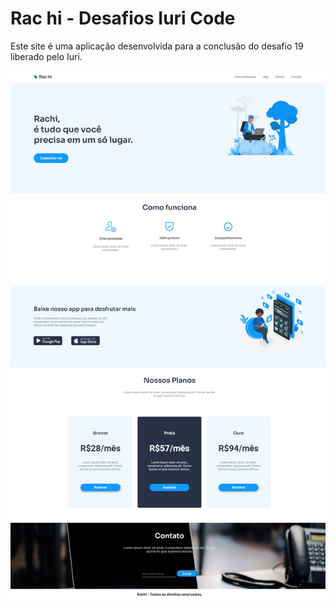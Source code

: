 # Rac hi - Desafios Iuri Code

Este site é uma aplicação desenvolvida para a conclusão do desafio 19 liberado pelo Iuri.

<img src="preview.png" alt="exemplo imagem">
